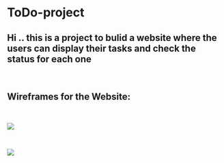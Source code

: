 # **ToDo-project**
## Hi .. this is a project to bulid a website where the users can display their tasks and check the status for each one 
<br>

## **Wireframes for the Website:**

<br>

![](../todo-project/assets/Wireframe%201.png)

<br>

![](../todo-project/assets/Wireframe%202%20.png)